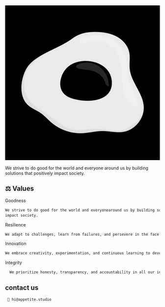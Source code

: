 
![Logo](https://raw.githubusercontent.com/appetitestudio/.github/main/appetite-icon.png)



We strive to do good for the world and everyone around us by building solutions that positively impact society.

## ⚖️ Values

Goodness
```bash
We strive to do good for the world and everyonearound us by building solutions that positively
impact society.
```

Resilience

```bash
We adapt to challenges, learn from failures, and persevere in the face of obstacles.
```

Innovation

```bash
We embrace creativity, experimentation, and continuous learning to develop groundbreaking solutions.
```

Integrity

```bash
  We prioritize honesty, transparency, and accountability in all our interactions.
```


## contact us

```bash
 👋 hi@appetite.studio
```
    

